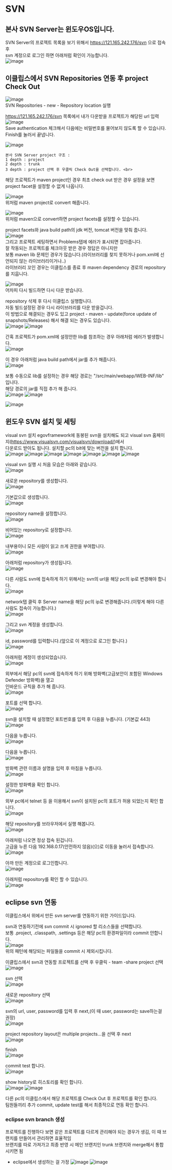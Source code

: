 # SVN
## 본사 SVN Server는 윈도우OS입니다.
SVN Server의 프로젝트 목록을 보기 위해서 https://121.165.242.176/svn 으로 접속 후 <br>
svn 계정으로 로그인 하면 아래처럼 확인이 가능합니다. <br>
![image](https://user-images.githubusercontent.com/44331989/116394931-7481fc00-a85e-11eb-8f7a-c092ace3498c.png) <br>

## 이클립스에서 SVN Repositories 연동 후 project Check Out
![image](https://user-images.githubusercontent.com/44331989/116504853-4949ec00-a8f4-11eb-9e87-1467e1dd7d5d.png) <br>
SVN Repositories - new - Repository location 실행 <br>

https://121.165.242.176/svn 목록에서 내가 다운받을 프로젝트가 해당된 url 입력 <br>
![image](https://user-images.githubusercontent.com/44331989/116505047-d4c37d00-a8f4-11eb-9dfd-36bfbeb22e18.png) <br>
Save authentication 체크해서 다음에는 비밀번호를 물어보지 않도록 할 수 있습니다. <br>
Finish를 눌러서 끝냅니다. <br>

![image](https://user-images.githubusercontent.com/44331989/116505315-7f3ba000-a8f5-11eb-8a25-8c72e3df91aa.png) <br>
~~~
본사 SVN Server project 구조 : 
1 depth : project 
2 depth : trunk 
3 depth : project 선택 후 우클릭 Check Out을 선택합니다. <br>
~~~

해당 프로젝트가 maven project인 경우 최초 check out 받은 경우 설정을 보면 project facet을 설정할 수 없게 나옵니다. <br>  

![image](https://user-images.githubusercontent.com/44331989/116506872-19511780-a8f9-11eb-8223-174cab1370cb.png) <br>
위처럼 maven project로 convert 해줍니다. <br>

![image](https://user-images.githubusercontent.com/44331989/116507570-739ea800-a8fa-11eb-8b48-67d7b5cf5b03.png) <br>
위처럼 maven으로 convert하면 project facets를 설정할 수 있습니다. <br>

project facets와 java build path의 jdk 버전, tomcat 버전을 맞춰 줍니다. <br>
![image](https://user-images.githubusercontent.com/44331989/116507669-b3fe2600-a8fa-11eb-9d29-2fcf75905e69.png) <br>
그리고 프로젝트 세팅하면서 Problems탭에 에러가 표시되면 잡아줍니다. <br>
잘 작동되는 프로젝트를 체크아웃 받은 경우 정답은 아니지만 <br>
보통 maven lib 문제인 경우가 많습니다.(라이브러리를 찾지 못하거나 pom.xml에 선언되지 않는 라이브러리이거나..) <br>
라이브러리 꼬인 경우는 이클립스를 종료 후 maven dependency 경로의 repository를 지웁니다. <br>

![image](https://user-images.githubusercontent.com/44331989/116508010-6635ed80-a8fb-11eb-9737-60887b1d261b.png) <br>
어차피 다시 빌드하면 다시 다운 받습니다. <br>

repository 삭제 후 다시 이클립스 실행합니다. <br>
자동 빌드설정된 경우 다시 라이브러리를 다운 받을겁니다. <br>
이 방법으로 해결되는 경우도 있고 project - maven - update(force update of snapshots/Releases) 해서 해결 되는 경우도 있습니다. <br>
![image](https://user-images.githubusercontent.com/44331989/116508229-d5134680-a8fb-11eb-9a7b-b9db8af1c9d2.png)
![image](https://user-images.githubusercontent.com/44331989/116508248-dfcddb80-a8fb-11eb-8ed6-a77d6e7457be.png)

간혹 프로젝트가 pom.xml에 설정안한 lib를 참조하는 경우 아래처럼 에러가 발생합니다. <br>
![image](https://user-images.githubusercontent.com/44331989/116508529-8b772b80-a8fc-11eb-8a47-28484d44747b.png) <br>

이 경우 아래처럼 java build path에서 jar를 추가 해줍니다. <br>
![image](https://user-images.githubusercontent.com/44331989/116508576-a3e74600-a8fc-11eb-8347-442a284240c5.png) <br>

보통 수동으로 lib를 설정하는 경우 해당 경로는 "/src/main/webapp/WEB-INF/lib" 입니다. <br>
해당 경로의 jar를 직접 추가 해 줍니다. <br>
![image](https://user-images.githubusercontent.com/44331989/116508723-ec066880-a8fc-11eb-8a87-58fa473c0c7c.png)
![image](https://user-images.githubusercontent.com/44331989/116508737-f1fc4980-a8fc-11eb-90ed-80c24a586891.png)

![image](https://user-images.githubusercontent.com/44331989/116509020-81a1f800-a8fd-11eb-8411-8251bcdc001f.png)

## 윈도우 SVN 설치 및 세팅
visual svn 설치
egovframework에 동봉된 svn을 설치해도 되고 visual svn 홈페이지(https://www.visualsvn.com/visualsvn/download/)에서 <br>
다운로드 받아도 됩니다. 설치할 pc의 bit에 맞는 버전을 설치 합니다. <br>
![image](https://user-images.githubusercontent.com/44331989/116862258-71f91b00-ac3f-11eb-94dd-43faa0491487.png)
![image](https://user-images.githubusercontent.com/44331989/116862277-7b828300-ac3f-11eb-9545-4eb820ea2827.png)
![image](https://user-images.githubusercontent.com/44331989/116862285-7f160a00-ac3f-11eb-9b86-0bdb613e4dc8.png)
![image](https://user-images.githubusercontent.com/44331989/116862308-86d5ae80-ac3f-11eb-9ebf-4e28a57a61de.png)
![image](https://user-images.githubusercontent.com/44331989/116862333-8ccb8f80-ac3f-11eb-8091-33105b317ecb.png)
![image](https://user-images.githubusercontent.com/44331989/116862400-a40a7d00-ac3f-11eb-8a19-0e91dcea7c0e.png)
![image](https://user-images.githubusercontent.com/44331989/116862403-a66cd700-ac3f-11eb-9581-2df6588ae990.png)

visual svn 실행 시 처음 모습은 아래와 같습니다.<br>
![image](https://user-images.githubusercontent.com/44331989/116862427-b1c00280-ac3f-11eb-814b-d1662d366eef.png)

새로운 repository를 생성합니다. <br>
![image](https://user-images.githubusercontent.com/44331989/116862603-f9df2500-ac3f-11eb-8175-610ea6249cd2.png)

기본값으로 생성합니다. <br>
![image](https://user-images.githubusercontent.com/44331989/116862618-fd72ac00-ac3f-11eb-89c3-ae6ad15c0f60.png)

repository name을 설정합니다. <br>
![image](https://user-images.githubusercontent.com/44331989/116862638-082d4100-ac40-11eb-8498-d661e1201bcb.png)

비어있는 repository로 설정합니다. <br>
![image](https://user-images.githubusercontent.com/44331989/116862674-167b5d00-ac40-11eb-8da9-7bbfd0ff649b.png)

내부용이니 모든 사람이 읽고 쓰게 권한을 부여합니다. <br>
![image](https://user-images.githubusercontent.com/44331989/116862721-2430e280-ac40-11eb-8866-4c22daf1fd48.png)

아래처럼 repository가 생성됩니다. <br>
![image](https://user-images.githubusercontent.com/44331989/116862840-52aebd80-ac40-11eb-9117-4d70d9189f34.png)

다른 사람도 svn에 접속하게 하기 위해서는 svn의 url을 해당 pc의 ip로 변경해야 합니다. <br>
![image](https://user-images.githubusercontent.com/44331989/116862927-75d96d00-ac40-11eb-92e4-bcb1cb80a68b.png)

network탭 클릭 후 Server name을  해당 pc의 ip로 변경해줍니다.(이렇게 해야 다른사람도 접속이 가능합니다.) <br>
![image](https://user-images.githubusercontent.com/44331989/116862940-7d007b00-ac40-11eb-8ef3-2a569a19f1d9.png)

그리고 svn 계정을 생성합니다. <br>
![image](https://user-images.githubusercontent.com/44331989/116864461-d669a980-ac42-11eb-9dc6-de42c217f87b.png)

id, password를 입력합니다.(앞으로 이 계정으로 로그인 합니다.)<br>
![image](https://user-images.githubusercontent.com/44331989/116864484-de294e00-ac42-11eb-86d5-9e86f2b9f14a.png)

아래처럼 계정이 생성되었습니다. <br>
![image](https://user-images.githubusercontent.com/44331989/116864526-f600d200-ac42-11eb-8888-60215236403f.png)

외부에서 해당 pc의 svn에 접속하게 하기 위해 방화벽(고급보안이 포함된 Windows Defender 방화벽)을 열고 <br>
인바운드 규칙을 추가 해 줍니다. <br>
![image](https://user-images.githubusercontent.com/44331989/116863490-5858d300-ac41-11eb-9819-cd5afbe09f27.png)

포트를 선택 합니다. <br>
![image](https://user-images.githubusercontent.com/44331989/116863505-60187780-ac41-11eb-8ecb-faf59de98df6.png)

svn을 설치할 때 설정했던 포트번호를 입력 후 다음을 누릅니다. (기본값 443) <br>
![image](https://user-images.githubusercontent.com/44331989/116863565-76263800-ac41-11eb-85c1-5c2d0d74c8bb.png)

다음을 누릅니다. <br>
![image](https://user-images.githubusercontent.com/44331989/116863607-82aa9080-ac41-11eb-9e08-36dc1836f46c.png)
  
다음을 누릅니다. <br>
![image](https://user-images.githubusercontent.com/44331989/116863647-8fc77f80-ac41-11eb-90cd-6d8282372d80.png)

방화벽 관련 이름과 설명을 입력 후 마침을 누릅니다. <br>
![image](https://user-images.githubusercontent.com/44331989/116863702-a53ca980-ac41-11eb-8583-b4fc22521121.png)

설정한 방화벽을 확인 합니다. <br>
![image](https://user-images.githubusercontent.com/44331989/116863827-d3ba8480-ac41-11eb-8fa3-cf50ea39e122.png)

외부 pc에서 telnet 등 을 이용해서 svn이 설치된 pc의 포트가 허용 되었는지 확인 합니다. <br>
![image](https://user-images.githubusercontent.com/44331989/116863924-f9e02480-ac41-11eb-9db2-eb1927c74b49.png)

해당 repository를 브라우저에서 실행 해봅니다. <br>
![image](https://user-images.githubusercontent.com/44331989/116863039-a5887500-ac40-11eb-8e51-d8afa10e72a7.png)

아래처럼 나오면 정상 접속 된겁니다. <br>
고급을 누른 다음 192.168.0.17(안전하지 않음)(으)로 이동을 눌러서 접속합니다. <br>
![image](https://user-images.githubusercontent.com/44331989/116863988-17ad8980-ac42-11eb-9797-36ec2bee8f50.png)

아까 만든 계정으로 로그인합니다. <br>
![image](https://user-images.githubusercontent.com/44331989/116864120-4fb4cc80-ac42-11eb-8433-b64e84eefaf5.png)

아래처럼 repository를 확인 할 수 있습니다. <br>
![image](https://user-images.githubusercontent.com/44331989/116864979-b981a600-ac43-11eb-936c-4259e06308fa.png)

## eclipse svn 연동
이클립스에서 위에서 만든 svn server를 연동하기 위한 가이드입니다. <br>

svn과 연동하기전에 svn commit 시 ignored 할 리소스들을 선택합니다. <br>
보통 .project, .classpath, .settings 등은 해당 pc의 환경파일이라 commit 안합니다. <br>
![image](https://user-images.githubusercontent.com/44331989/116866679-cc49aa00-ac46-11eb-9ff7-4d4719391679.png) <br>
위의 패턴에 해당되는 파일들을 commit 시 제외시킵니다. <br>

이클립스에서 svn과 연동할 프로젝트를 선택 후 우클릭 - team -share project 선택 <br>
![image](https://user-images.githubusercontent.com/44331989/116866165-e8008080-ac45-11eb-8d85-f8cd9a1c25a8.png)

svn 선택 <br>
![image](https://user-images.githubusercontent.com/44331989/116866183-efc02500-ac45-11eb-8abc-ffd6ae699130.png)

새로운 repository 선택 <br>
![image](https://user-images.githubusercontent.com/44331989/116866222-ff3f6e00-ac45-11eb-89a1-9e3f5939b024.png)

svn의 url, user, password를 입력 후 next,(이 때 user, password는 save하는걸 권장) <br>
![image](https://user-images.githubusercontent.com/44331989/116866257-0d8d8a00-ac46-11eb-9592-441e02c9d587.png)

project repository layout은 multiple projects...을 선택 후 next <br>
![image](https://user-images.githubusercontent.com/44331989/116866384-46c5fa00-ac46-11eb-8e89-f8c833425ad0.png)

finish <br>
![image](https://user-images.githubusercontent.com/44331989/116866459-6826e600-ac46-11eb-93ef-63cd61b1a3b6.png)

commit test 합니다. <br>
![image](https://user-images.githubusercontent.com/44331989/116866508-796ff280-ac46-11eb-9740-a32b4bd3b3d6.png)

show history로 히스토리를 확인 합니다. <br>
![image](https://user-images.githubusercontent.com/44331989/116866773-f0a58680-ac46-11eb-8d3e-de422d54622c.png)
![image](https://user-images.githubusercontent.com/44331989/116866937-2185bb80-ac47-11eb-931f-4a178873ebbc.png)

다른 pc의 이클립스에서 해당 프로젝트를 Check Out 후 프로젝트를 확인 합니다. <br>
팀원들끼리 추가 commit, update test를 해서 최종적으로 연동 확인 합니다. <br>

### eclipse svn branch 생성
프로젝트를 진행하다 보면 같은 프로젝트를 다르게 관리해야 되는 경우가 생김, 이 때 브랜치를 만들어서 관리하면 효율적임 <br>
브랜치를 따로 가져가고 최종 반영 시 메인 브랜치인 trunk 브랜치와 merge해서 통합시키면 됨 <br>
* eclipse에서 생성하는 걸 가정
![image](https://user-images.githubusercontent.com/44331989/134853551-b944abf5-0f6d-48d5-bab3-79a2afd2b9fc.png)
![image](https://user-images.githubusercontent.com/44331989/134853729-c33227f2-7e27-4d5f-b131-1303a0f5db74.png)


